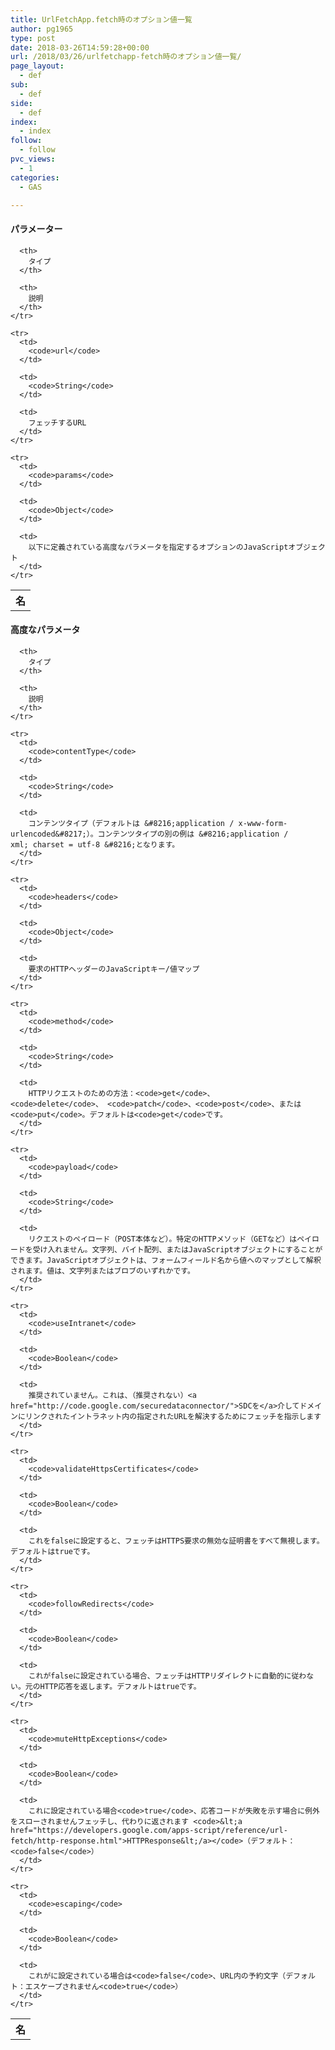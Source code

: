 ```yaml
---
title: UrlFetchApp.fetch時のオプション値一覧
author: pg1965
type: post
date: 2018-03-26T14:59:28+00:00
url: /2018/03/26/urlfetchapp-fetch時のオプション値一覧/
page_layout:
  - def
sub:
  - def
side:
  - def
index:
  - index
follow:
  - follow
pvc_views:
  - 1
categories:
  - GAS

---
```

#### パラメーター

<div class="devsite-table-wrapper">
  <table class="function param">
    <tr>
      <th>
        名
      </th>
      
      <th>
        タイプ
      </th>
      
      <th>
        説明
      </th>
    </tr>
    
    <tr>
      <td>
        <code>url</code>
      </td>
      
      <td>
        <code>String</code>
      </td>
      
      <td>
        フェッチするURL
      </td>
    </tr>
    
    <tr>
      <td>
        <code>params</code>
      </td>
      
      <td>
        <code>Object</code>
      </td>
      
      <td>
        以下に定義されている高度なパラメータを指定するオプションのJavaScriptオブジェクト
      </td>
    </tr>
  </table>
</div>

#### 高度なパラメータ

<div class="devsite-table-wrapper">
  <table class="function advancedparam">
    <tr>
      <th>
        名
      </th>
      
      <th>
        タイプ
      </th>
      
      <th>
        説明
      </th>
    </tr>
    
    <tr>
      <td>
        <code>contentType</code>
      </td>
      
      <td>
        <code>String</code>
      </td>
      
      <td>
        コンテンツタイプ（デフォルトは &#8216;application / x-www-form-urlencoded&#8217;）。コンテンツタイプの別の例は &#8216;application / xml; charset = utf-8 &#8216;となります。
      </td>
    </tr>
    
    <tr>
      <td>
        <code>headers</code>
      </td>
      
      <td>
        <code>Object</code>
      </td>
      
      <td>
        要求のHTTPヘッダーのJavaScriptキー/値マップ
      </td>
    </tr>
    
    <tr>
      <td>
        <code>method</code>
      </td>
      
      <td>
        <code>String</code>
      </td>
      
      <td>
        HTTPリクエストのための方法：<code>get</code>、<code>delete</code>、 <code>patch</code>、<code>post</code>、または<code>put</code>。デフォルトは<code>get</code>です。
      </td>
    </tr>
    
    <tr>
      <td>
        <code>payload</code>
      </td>
      
      <td>
        <code>String</code>
      </td>
      
      <td>
        リクエストのペイロード（POST本体など）。特定のHTTPメソッド（GETなど）はペイロードを受け入れません。文字列、バイト配列、またはJavaScriptオブジェクトにすることができます。JavaScriptオブジェクトは、フォームフィールド名から値へのマップとして解釈されます。値は、文字列またはブロブのいずれかです。
      </td>
    </tr>
    
    <tr>
      <td>
        <code>useIntranet</code>
      </td>
      
      <td>
        <code>Boolean</code>
      </td>
      
      <td>
        推奨されていません。これは、（推奨されない）<a href="http://code.google.com/securedataconnector/">SDCを</a>介してドメインにリンクされたイントラネット内の指定されたURLを解決するためにフェッチを指示します
      </td>
    </tr>
    
    <tr>
      <td>
        <code>validateHttpsCertificates</code>
      </td>
      
      <td>
        <code>Boolean</code>
      </td>
      
      <td>
        これをfalseに設定すると、フェッチはHTTPS要求の無効な証明書をすべて無視します。デフォルトはtrueです。
      </td>
    </tr>
    
    <tr>
      <td>
        <code>followRedirects</code>
      </td>
      
      <td>
        <code>Boolean</code>
      </td>
      
      <td>
        これがfalseに設定されている場合、フェッチはHTTPリダイレクトに自動的に従わない。元のHTTP応答を返します。デフォルトはtrueです。
      </td>
    </tr>
    
    <tr>
      <td>
        <code>muteHttpExceptions</code>
      </td>
      
      <td>
        <code>Boolean</code>
      </td>
      
      <td>
        これに設定されている場合<code>true</code>、応答コードが失敗を示す場合に例外をスローされませんフェッチし、代わりに返されます <code>&lt;a href="https://developers.google.com/apps-script/reference/url-fetch/http-response.html">HTTPResponse&lt;/a></code>（デフォルト：<code>false</code>）
      </td>
    </tr>
    
    <tr>
      <td>
        <code>escaping</code>
      </td>
      
      <td>
        <code>Boolean</code>
      </td>
      
      <td>
        これがに設定されている場合は<code>false</code>、URL内の予約文字（デフォルト：エスケープされません<code>true</code>）
      </td>
    </tr>
  </table>
</div>